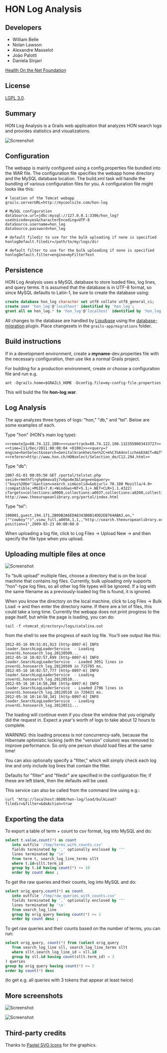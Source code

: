 HON Log Analysis
=========================

Developers
-----------

- William Belle
- Nolan Lawson
- Alexandre Masselot
- João Palotti
- Daniela Sinjari

[Health On the Net Foundation][6]

License
-----------

[LGPL 3.0][8].

Summary
-----------

HON Log Analysis is a Grails web application that analyzes HON search logs and provides statistics and visualizations.

![Screenshot][3]

Configuration
--------------

The webapp is mainly configured using a config.properties file bundled into the WAR file. The configuration file specifies the webapp home directory and the MySQL database location. The build.xml task will handle the bundling of various configuration files for you. A configuration file might looks like this:

```
# location of the Tomcat webapp
grails.serverURL=http://mycoolsite.com/hon-log

# MySQL configuration
dataSource.url=jdbc:mysql://127.0.0.1:3306/hon_log?useUnicode=yes&characterEncoding=UTF-8
dataSource.username=hon_log
dataSource.password=hon_log

# default filedir to use for the bulk uploading if none is specified
honlogDefault.filedir=/path/to/my/logs/dir

# default filter to use for the bulk uploading if none is specified
honlogDefault.filter=engine=myFilterText
```

Persistence
------------

HON Log Analysis uses a MySQL database to store loaded files, log lines, and query terms. It is assumed that the database is in UTF-8 format, so since MySQL defaults to Latin-1, be sure to create the database using:

```sql
create database hon_log character set utf8 collate utf8_general_ci;
create user 'hon_log'@'localhost' identified by 'hon_log';
grant all on hon_log.* to 'hon_log'@'localhost' identified by 'hon_log';
```

All changes to the database are handled by [Liquibase][12] using the [database-migration][13] plugin.
Place changesets in the ```grails-app/migrations``` folder.

Build instructions
----------

If in a development environment, create a **myname**-dev.properties file with the necessary configuration, then use like a normal Grails project.

For building for a production environment, create or choose a configuration file and run e.g.

```
ant -Dgrails.home=$GRAILS_HOME -Dconfig.file=my-config-file.properties
```

This will build the file **hon-log.war**.

Log Analysis
--------------

The app analyzes three types of logs: "hon," "db," and "tel". Below are some examples of each.

Type "hon" (HON's main log type):
```
<<remoteIp=88.74.122.100>><<usertrack=88.74.122.100.1323558003433727>><<time=[11/Dec/2011:00:00:04 +0100]>><<query=?engine=honSelect&search=Genitalkrankheiten%2C+m%C3%A4nnliche&EXACT=0&TYPE=1&action=search>><<referer=http://www.hon.ch/HONselect/Selection_de/C12.294.html>>
```

Type "db":
```
2007-01-01 00:05:50 GET /portal/telstat.php sesid=rmmthflrghp6mava5j7v6po4e3&lang=en&query=("boys%20be")&action=search_sim&colid=&objurl= 70.180 Mozilla/4.0+(compatible;+MSIE+7.0;+Windows+NT+5.1;+.NET+CLR+1.1.4322) cTargets=collections:a0000,collections:a0037,collections:a0200,collections:a0141,collections:a0010,collections:a0035,collections:a0086,collections:a0132,collections:a0067,collections:a0001,collections:a0062,collections:a0130,collections:a0163,collections:a0211,collections:a0194,collections:a0075,collections:a0073,collections:a0066;+TELSESSID=rmmthflrghp6mava5j7v6po4e3;+AreCookiesEnabled=299;+cTargetsThemes=theme0;+lastviewed=0 http://www.theeuropeanlibrary.org/portal/index.html
```

Type "tel":
```
100001,guest,194.171,2B09B2A6EDA8343B0B14DD2EB764ABA3,en,"(""cowboy"")",view_full,a0056,1,1,,"http://search.theeuropeanlibrary.org/portal/search/collections/a0056/(""cowboy"").query?position=1",2009-03-23 00:00:00.0
```

When uploading a log file, click to Log Files -> Upload New -> and then specify the file type when you upload.

Uploading multiple files at once
---------------------------------

![Screenshot][1]

To "bulk upload" multiple files, choose a directory that is on the local machine that contains log files. Currently, bulk uploading only supports "hon"-type log files, so all other log file types will be ignored. If a log with the same filename as a previously-loaded log file is found, it is ignored.

When you know the directory on the local machine, click to Log Files -> Bulk Load -> and then enter the directory name. If there are a lot of files, this could take a long time. Currently the webapp does not print progress to the page itself, but while the page is loading, you can do:

```
tail -f <tomcat_directory>/logs/catalina.out
```

from the shell to see the progress of each log file. You'll see output like this:

```
2012-05-16 09:51:01,913 [http-8097-6] INFO  loader.SearchLogLoaderService  - Loading znverdi.honsearch_log.20120509...
2012-05-16 10:02:57,699 [http-8097-6] INFO  loader.SearchLogLoaderService  - Loaded 3051 lines in znverdi.honsearch_log.20120509 in 715785 ms.
2012-05-16 10:02:57,777 [http-8097-6] INFO  loader.SearchLogLoaderService  - Loading znverdi.honsearch_log.20120510...
2012-05-16 10:14:58,208 [http-8097-6] INFO  loader.SearchLogLoaderService  - Loaded 2796 lines in znverdi.honsearch_log.20120510 in 720431 ms.
2012-05-16 10:14:58,341 [http-8097-6] INFO  loader.SearchLogLoaderService  - Loading znverdi.honsearch_log.20120511...
```

The loading will continue even if you close the window that you originally did the request in. Expect a year's worth of logs to take about 12 hours to complete.

WARNING: this loading process is not concurrency-safe, because the Hibernate optimistic locking (with the "version" column) was removed to improve performance. So only one person should load files at the same time!

You can also optionally specify a "filter," which will simply check each log line and only include log lines that contain the filter.

Defaults for "filter" and "filedir" are specified in the configuration file; if these are left blank, then the defaults will be used.

This service can also be called from the command line using e.g.:

```
curl 'http://localhost:8080/hon-log/load/bulkLoad?filedir=&filter=&doAction=true
```

Exporting the data
-------------------

To export a table of term + count to csv format, log into MySQL and do:

```sql
select t.value,count(*) as count
   into outfile '/tmp/terms_with_counts.csv' 
   fields terminated by ',' optionally enclosed by '"' 
   lines terminated by '\n' 
   from term t, search_log_line_terms sllt 
   where t.id=sllt.term_id 
   group by t.id having count(*) >= 10 
   order by count desc ;
```

To get the raw queries and their counts, log into MySQL and do:

```sql
select orig_query,count(*) as count 
   into outfile '/tmp/raw_queries_with_counts.csv' 
   fields terminated by ',' optionally enclosed by '"' 
   lines terminated by '\n' 
   from search_log_line 
   group by orig_query having count(*) >= 2 
   order by count desc ;
```

To get raw queries and their counts based on the number of terms, you can run:

```sql
select orig_query, count(*) from (select orig_query
   from search_log_line sll, search_log_line_terms sllt
   where sllt.search_log_line_id = sll.id
   group by sll.id having count(sllt.term_id) = 3
) queries
group by orig_query having count(*) >= 2
order by count(*) desc
```

(to get e.g. all queries with 3 tokens that appear at least twice)

More screenshots
----------

![Screenshot][2]

![Screenshot][4]

Third-party credits
-------------------

Thanks to [Pastel SVG Icons][14] for the graphics.

[1]: https://raw.github.com/healthonnet/HonLogAnalysis/master/doc/multi_upload_screenshot.png
[2]: https://raw.github.com/healthonnet/HonLogAnalysis/master/doc/screenshot01.png
[3]: https://raw.github.com/healthonnet/HonLogAnalysis/master/doc/screenshot02.png
[4]: https://raw.github.com/healthonnet/HonLogAnalysis/master/doc/screenshot03.png
[6]: http://www.hon.ch
[8]: http://www.gnu.org/copyleft/lesser.html
[12]: http://www.liquibase.org/
[13]: http://grails.org/plugin/database-migration
[14]: http://codefisher.org/pastel-svg/
[15]: http://famfamfam.com/
